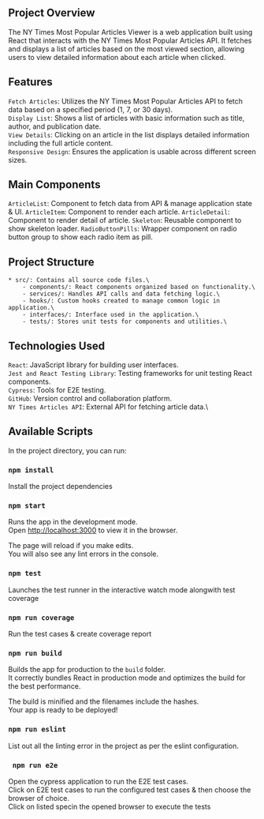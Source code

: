 ## Project Overview

The NY Times Most Popular Articles Viewer is a web application built using React that interacts with the NY Times Most Popular Articles API. It fetches and displays a list of articles based on the most viewed section, allowing users to view detailed information about each article when clicked.

## Features
`Fetch Articles`: Utilizes the NY Times Most Popular Articles API to fetch data based on a specified period (1, 7, or 30 days).\
`Display List`: Shows a list of articles with basic information such as title, author, and publication date.\
`View Details`: Clicking on an article in the list displays detailed information including the full article content.\
`Responsive Design`: Ensures the application is usable across different screen sizes.

## Main Components
`ArticleList`: Component to fetch data from API & manage application state & UI.
`ArticleItem`: Component to render each article.
`ArticleDetail`: Component to render detail of article.
`Skeleton`: Reusable component to show skeleton loader.
`RadioButtonPills`: Wrapper component on radio button group to show each radio item as pill.
 
## Project Structure
    * src/: Contains all source code files.\
        - components/: React components organized based on functionality.\
        - services/: Handles API calls and data fetching logic.\
        - hooks/: Custom hooks created to manage common logic in application.\
        - interfaces/: Interface used in the application.\
        - tests/: Stores unit tests for components and utilities.\

## Technologies Used
`React`: JavaScript library for building user interfaces.\
`Jest and React Testing Library`: Testing frameworks for unit testing React components.\
`Cypress`: Tools for E2E testing.\
`GitHub`: Version control and collaboration platform.\
`NY Times Articles API`: External API for fetching article data.\

## Available Scripts

In the project directory, you can run: 

### `npm install`

Install the project dependencies

### `npm start`

Runs the app in the development mode.\
Open [http://localhost:3000](http://localhost:3000) to view it in the browser.

The page will reload if you make edits.\
You will also see any lint errors in the console.

### `npm test`

Launches the test runner in the interactive watch mode alongwith test coverage

### `npm run coverage`

Run the test cases & create coverage report

### `npm run build`

Builds the app for production to the `build` folder.\
It correctly bundles React in production mode and optimizes the build for the best performance.

The build is minified and the filenames include the hashes.\
Your app is ready to be deployed!

### `npm run eslint`

List out all the linting error in the project as per the eslint configuration.

### ` npm run e2e`

Open the cypress application to run the E2E test cases.\
Click on E2E test cases to run the configured test cases & then choose the browser of choice.\
Click on listed specin the opened browser to execute the tests
